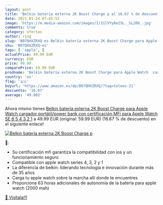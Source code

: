 ```yaml
---
layout: post
title: 'Belkin batería externa 2K Boost Charge p al 16.67 % de descuento'
date: 2021-01-24 07:45:53
image: 'https://m.media-amazon.com/images/I/31lVYy8eISL._SL200_.jpg'
comments: true
category: ofertas
author: ring
slug: 'B07QHXZRXQ-es Belkin batería externa 2K Boost Charge para Apple Watch...'
sku: 'B07QHXZRXQ-es'
tags: [ 'apple', ]
actualPrice: 49.99 EUR
currency: EUR
price: 49.99
comparePrice: 59.99 EUR
prodname: 'Belkin batería externa 2K Boost Charge para Apple Watch  cargador portátil/power bank con certificación MFi para Apple Watch SE  6  5  4  3  2  1'
country: 'es'
flag: '🇪🇸'
buyurl: 'https://www.amazon.es/dp/B07QHXZRXQ/?tag=tolees-21'
descuento: '16.67'
average: '49.002'
---
```


Ahora mismo tienes [Belkin batería externa 2K Boost Charge para Apple Watch  cargador portátil/power bank con certificación MFi para Apple Watch SE  6  5  4  3  2  1](https://www.amazon.es/dp/B07QHXZRXQ/?tag=tolees-21) a 49.99 EUR (original: 59.99 EUR) (16.67 %  de descuento) en el siguiente enlace!

[![Belkin batería externa 2K Boost Charge p](https://m.media-amazon.com/images/I/31lVYy8eISL._SL200_.jpg)](https://www.amazon.es/dp/B07QHXZRXQ/?tag=tolees-21)

🔎:

- Su certificación mfi garantiza la compatibilidad con ios y un funcionamiento seguro
- Compatible con apple watch series 4, 3, 2 y 1
- La diferencia de belkin: liderando tecnología e innovación durante más de 35 años
- Carga tu apple watch sobre la marcha allí donde te encuentres
- Proporciona 63 horas adicionales de autonomía de la batería para apple watch (2000 mah)

[🛒 Visítala!!!](https://www.amazon.es/dp/B07QHXZRXQ/?tag=tolees-21)
